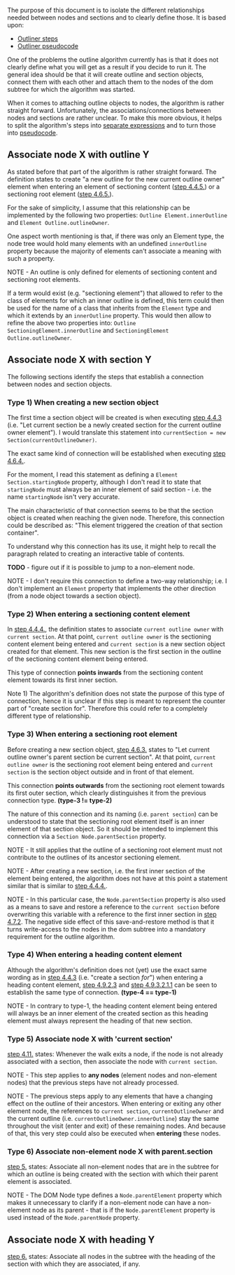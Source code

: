 
The purpose of this document is to isolate the different relationships needed
between nodes and sections and to clearly define those. It is based upon:

* [Outliner steps](./outliner-steps.md)
* [Outliner pseudocode](./pseudocode.md)

One of the problems the outline algorithm currently has is that it does not
clearly define what you will get as a result if you decide to run it. The general
idea should be that it will create outline and section objects, connect them with
each other and attach them to the nodes of the dom subtree for which the algorithm
was started.

When it comes to attaching outline objects to nodes, the algorithm is rather
straight forward. Unfortunately, the associations/connections between nodes and
sections are rather unclear. To make this more obvious, it helps to split the
algorithm's steps into [separate expressions](./outliner-steps.md) and to turn
those into [pseudocode](./pseudocode.md/#visit-func).

## <span id="node-outline">Associate node X with outline Y</span>

As stated before that part of the algorithm is rather straight forward. The
definition states to create "a new outline for the new current outline owner"
element when entering an element of sectioning content
([step 4.4.5.](./outliner-steps.md/#4-4-5)) or a sectioning root element
([step 4.6.5.](./outliner-steps.md/#4-6-5)).

For the sake of simplicity, I assume that this relationship can be implemented
by the following two properties: `Outline Element.innerOutline` and
`Element Outline.outlineOwner`.

One aspect worth mentioning is that, if there was only an Element type, the
node tree would hold many elements with an undefined `innerOutline` property
because the majority of elements can't associate a meaning with such a property.

NOTE - An outline is only defined for elements of sectioning content and
sectioning root elements.

If a term would exist (e.g. "sectioning element") that allowed to refer to the
class of elements for which an inner outline is defined, this term could then
be used for the name of a class that inherits from the `Element` type and which
it extends by an `innerOutline` property. This would then allow to refine the
above two properties into: `Outline SectioningElement.innerOutline` and
`SectioningElement Outline.outlineOwner`.

## <span id="node-section">Associate node X with section Y</span>

The following sections identify the steps that establish a connection between
nodes and section objects.

### <span id="type-1">Type 1) When creating a new section object</span>

The first time a section object will be created is when executing
[step 4.4.3](./outliner-steps.md/#4-4-3) (i.e. "Let current section be a newly
created section for the current outline owner element"). I would translate this
statement into `currentSection = new Section(currentOutlineOwner)`.

The exact same kind of connection will be established when executing
[step 4.6.4.](./outliner-steps.md/#4-6-4).

For the moment, I read this statement as defining a `Element Section.startingNode`
property, although I don't read it to state that `startingNode` must always be an
inner element of said section - i.e. the name `startingNode` isn't very accurate.

The main characteristic of that connection seems to be that the section object
is created when reaching the given node. Therefore, this connection could be
described as: "This element triggered the creation of that section container".

To understand why this connection has its use, it might help to recall the
paragraph related to creating an interactive table of contents.

**TODO** - figure out if it is possible to jump to a non-element node.

NOTE - I don't require this connection to define a two-way relationship; i.e. I
don't implement an `Element` property that implements the other direction (from
a node object towards a section object).

### <span id="type-2">Type 2) When entering a sectioning content element</span>

In [step 4.4.4.](./outliner-steps.md/#4-4-4), the definition states to associate
`current outline owner` with `current section`. At that point,
`current outline owner` is the sectioning content element being entered and 
`current section` is a new section object created for that element. This new
section is the first section in the outline of the sectioning content element
being entered.

This type of connection **points inwards** from the sectioning content element
towards its first inner section.

Note 1) The algorithm's definition does not state the purpose of this type of
connection, hence it is unclear if this step is meant to represent the counter
part of "create section for". Therefore this could refer to a completely
different type of relationship.

### <span id="type-3">Type 3) When entering a sectioning root element</span>

Before creating a new section object, [step 4.6.3.](./outliner-steps.md/#4-6-3)
states to "Let current outline owner's parent section be current section". At
that point, `current outline owner` is the sectioning root element being entered
and `current section` is the section object outside and in front of that element.

This connection **points outwards** from the sectioning root element towards its
first outer section, which clearly distinguishes it from the previous connection
type. **(type-3 != type-2)**

The nature of this connection and its naming (i.e. `parent section`) can be
understood to state that the sectioning root element itself is an inner element
of that section object. So it should be intended to implement this connection
via a `Section Node.parentSection` property.

NOTE - It still applies that the outline of a sectioning root element must not
contribute to the outlines of its ancestor sectioning element.

NOTE - After creating a new section, i.e. the first inner section of the element
being entered, the algorithm does not have at this point a statement similar that
is similar to [step 4.4.4.](./outliner-steps.md/#4-4-4).

NOTE - In this particular case, the `Node.parentSection` property is also used
as a means to save and restore a reference to the `current section` before
overwriting this variable with a reference to the first inner section in
[step 4.7.2](./outliner-steps.md/#4-7-2). The negative side effect of this
save-and-restore method is that it turns write-access to the nodes in the dom
subtree into a mandatory requirement for the outline algorithm.

### <span id="type-4">Type 4) When entering a heading content element</span>

Although the algorithm's definition does not (yet) use the exact same wording
as in [step 4.4.3](./outliner-steps/#4-4-3) (i.e. "create a section *for*") when
entering a heading content element, [step 4.9.2.3](./outliner-steps/#4-9-2-3) and
[step 4.9.3.2.1.1](./outliner-steps/#4-9-3-2-1-1) can be seen to establish the
same type of connection. **(type-4 == type-1)**

NOTE - In contrary to type-1, the heading content element being entered will
always be an inner element of the created section as this heading element must
always represent the heading of that new section.

### <span id="type-5">Type 5) Associate node X with 'current section'</span>

[step 4.11.](./outliner-steps/#4-11) states:
Whenever the walk exits a node, if the node is not already associated with a
section, then associate the node with `current section`.

NOTE - This step applies to **any nodes** (element nodes and non-element nodes)
that the previous steps have not already processed.

NOTE - The previous steps apply to any elements that have a changing effect on
the outline of their ancestors. When entering or exiting any other element node,
the references to `current section`, `currentOutlineOwner` and the current outline
(i.e. `currentOutlineOwner.innerOutline`) stay the same throughout the visit
(enter and exit) of these remaining nodes. And because of that, this very step
could also be executed when **entering** these nodes.

### <span id="type-6">Type 6) Associate non-element node X with parent.section</span>

[step 5.](./outliner-steps/#5) states:
Associate all non-element nodes that are in the subtree for which an outline is
being created with the section with which their parent element is associated.

NOTE - The DOM Node type defines a `Node.parentElement` property which makes it
unnecessary to clarify if a non-element node can have a non-element node as its
parent - that is if the `Node.parentElement` property is used instead of the
`Node.parentNode` property.

## <span id="node-heading">Associate node X with heading Y</span>

[step 6.](./outliner-steps/#6) states:
Associate all nodes in the subtree with the heading of the section with which
they are associated, if any.
